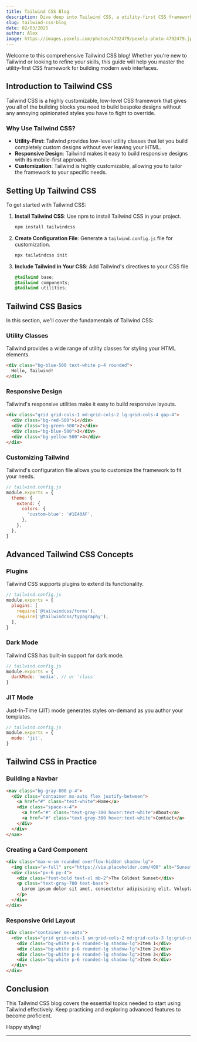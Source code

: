 ```yaml
---
title: Tailwind CSS Blog
description: Dive deep into Tailwind CSS, a utility-first CSS framework for rapid UI development.
slug: tailwind-css-blog
date: 02/03/2025
author: Alex
image: https://images.pexels.com/photos/4792479/pexels-photo-4792479.jpeg?auto=compress&cs=tinysrgb&w=1260&h=750&dpr=1
---
```


Welcome to this comprehensive Tailwind CSS blog! Whether you're new to Tailwind or looking to refine your skills, this guide will help you master the utility-first CSS framework for building modern web interfaces.

## Introduction to Tailwind CSS

Tailwind CSS is a highly customizable, low-level CSS framework that gives you all of the building blocks you need to build bespoke designs without any annoying opinionated styles you have to fight to override.

### Why Use Tailwind CSS?

- **Utility-First**: Tailwind provides low-level utility classes that let you build completely custom designs without ever leaving your HTML.
- **Responsive Design**: Tailwind makes it easy to build responsive designs with its mobile-first approach.
- **Customization**: Tailwind is highly customizable, allowing you to tailor the framework to your specific needs.

## Setting Up Tailwind CSS

To get started with Tailwind CSS:

1. **Install Tailwind CSS**: Use npm to install Tailwind CSS in your project.
   ```bash
   npm install tailwindcss
   ```
2. **Create Configuration File**: Generate a `tailwind.config.js` file for customization.
   ```bash
   npx tailwindcss init
   ```
3. **Include Tailwind in Your CSS**: Add Tailwind's directives to your CSS file.
   ```css
   @tailwind base;
   @tailwind components;
   @tailwind utilities;
   ```

## Tailwind CSS Basics

In this section, we'll cover the fundamentals of Tailwind CSS:

### Utility Classes

Tailwind provides a wide range of utility classes for styling your HTML elements.

```html
<div class="bg-blue-500 text-white p-4 rounded">
  Hello, Tailwind!
</div>
```

### Responsive Design

Tailwind's responsive utilities make it easy to build responsive layouts.

```html
<div class="grid grid-cols-1 md:grid-cols-2 lg:grid-cols-4 gap-4">
  <div class="bg-red-500">1</div>
  <div class="bg-green-500">2</div>
  <div class="bg-blue-500">3</div>
  <div class="bg-yellow-500">4</div>
</div>
```

### Customizing Tailwind

Tailwind's configuration file allows you to customize the framework to fit your needs.

```javascript
// tailwind.config.js
module.exports = {
  theme: {
    extend: {
      colors: {
        'custom-blue': '#1E40AF',
      },
    },
  },
}
```

## Advanced Tailwind CSS Concepts

### Plugins

Tailwind CSS supports plugins to extend its functionality.

```javascript
// tailwind.config.js
module.exports = {
  plugins: [
    require('@tailwindcss/forms'),
    require('@tailwindcss/typography'),
  ],
}
```

### Dark Mode

Tailwind CSS has built-in support for dark mode.

```javascript
// tailwind.config.js
module.exports = {
  darkMode: 'media', // or 'class'
}
```

### JIT Mode

Just-In-Time (JIT) mode generates styles on-demand as you author your templates.

```javascript
// tailwind.config.js
module.exports = {
  mode: 'jit',
}
```

## Tailwind CSS in Practice

### Building a Navbar

```html
<nav class="bg-gray-800 p-4">
  <div class="container mx-auto flex justify-between">
    <a href="#" class="text-white">Home</a>
    <div class="space-x-4">
      <a href="#" class="text-gray-300 hover:text-white">About</a>
      <a href="#" class="text-gray-300 hover:text-white">Contact</a>
    </div>
  </div>
</nav>
```

### Creating a Card Component

```html
<div class="max-w-sm rounded overflow-hidden shadow-lg">
  <img class="w-full" src="https://via.placeholder.com/400" alt="Sunset in the mountains">
  <div class="px-6 py-4">
    <div class="font-bold text-xl mb-2">The Coldest Sunset</div>
    <p class="text-gray-700 text-base">
      Lorem ipsum dolor sit amet, consectetur adipisicing elit. Voluptatibus quia, nulla!
    </p>
  </div>
</div>
```

### Responsive Grid Layout

```html
<div class="container mx-auto">
  <div class="grid grid-cols-1 sm:grid-cols-2 md:grid-cols-3 lg:grid-cols-4 gap-6">
    <div class="bg-white p-6 rounded-lg shadow-lg">Item 1</div>
    <div class="bg-white p-6 rounded-lg shadow-lg">Item 2</div>
    <div class="bg-white p-6 rounded-lg shadow-lg">Item 3</div>
    <div class="bg-white p-6 rounded-lg shadow-lg">Item 4</div>
  </div>
</div>
```

## Conclusion

This Tailwind CSS blog covers the essential topics needed to start using Tailwind effectively. Keep practicing and exploring advanced features to become proficient.

Happy styling!

---